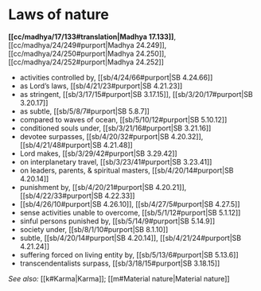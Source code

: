 # Laws of nature

**[[cc/madhya/17/133#translation|Madhya 17.133]]**, [[cc/madhya/24/249#purport|Madhya 24.249]], [[cc/madhya/24/250#purport|Madhya 24.250]], [[cc/madhya/24/252#purport|Madhya 24.252]]

* activities controlled by, [[sb/4/24/66#purport|SB 4.24.66]]
* as Lord’s laws, [[sb/4/21/23#purport|SB 4.21.23]]
* as stringent, [[sb/3/17/15#purport|SB 3.17.15]], [[sb/3/20/17#purport|SB 3.20.17]]
* as subtle, [[sb/5/8/7#purport|SB 5.8.7]]
* compared to waves of ocean, [[sb/5/10/12#purport|SB 5.10.12]]
* conditioned souls under, [[sb/3/21/16#purport|SB 3.21.16]]
* devotee surpasses, [[sb/4/20/32#purport|SB 4.20.32]], [[sb/4/21/48#purport|SB 4.21.48]]
* Lord makes, [[sb/3/29/42#purport|SB 3.29.42]]
* on interplanetary travel, [[sb/3/23/41#purport|SB 3.23.41]]
* on leaders, parents, & spiritual masters, [[sb/4/20/14#purport|SB 4.20.14]]
* punishment by, [[sb/4/20/21#purport|SB 4.20.21]], [[sb/4/22/33#purport|SB 4.22.33]]
*  [[sb/4/26/10#purport|SB 4.26.10]], [[sb/4/27/5#purport|SB 4.27.5]]
* sense activities unable to overcome, [[sb/5/1/12#purport|SB 5.1.12]]
* sinful persons punished by, [[sb/5/14/9#purport|SB 5.14.9]]
* society under, [[sb/8/1/10#purport|SB 8.1.10]]
* subtle, [[sb/4/20/14#purport|SB 4.20.14]], [[sb/4/21/24#purport|SB 4.21.24]]
* suffering forced on living entity by, [[sb/5/13/6#purport|SB 5.13.6]]
* transcendentalists surpass, [[sb/3/18/15#purport|SB 3.18.15]]

*See also:* [[k#Karma|Karma]]; [[m#Material nature|Material nature]]
